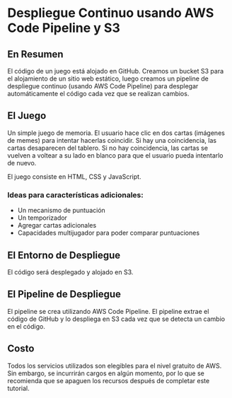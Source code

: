 # Despliegue Continuo usando AWS Code Pipeline y S3

## En Resumen

El código de un juego está alojado en GitHub. Creamos un bucket S3 para el alojamiento de un sitio web estático, luego creamos un pipeline de despliegue continuo (usando AWS Code Pipeline) para desplegar automáticamente el código cada vez que se realizan cambios.

## El Juego

Un simple juego de memoria. El usuario hace clic en dos cartas (imágenes de memes) para intentar hacerlas coincidir. Si hay una coincidencia, las cartas desaparecen del tablero. Si no hay coincidencia, las cartas se vuelven a voltear a su lado en blanco para que el usuario pueda intentarlo de nuevo.

El juego consiste en HTML, CSS y JavaScript.

### Ideas para características adicionales:

- Un mecanismo de puntuación
- Un temporizador
- Agregar cartas adicionales
- Capacidades multijugador para poder comparar puntuaciones

## El Entorno de Despliegue

El código será desplegado y alojado en S3.

## El Pipeline de Despliegue

El pipeline se crea utilizando AWS Code Pipeline. El pipeline extrae el código de GitHub y lo despliega en S3 cada vez que se detecta un cambio en el código.

## Costo

Todos los servicios utilizados son elegibles para el nivel gratuito de AWS. Sin embargo, se incurrirán cargos en algún momento, por lo que se recomienda que se apaguen los recursos después de completar este tutorial.
